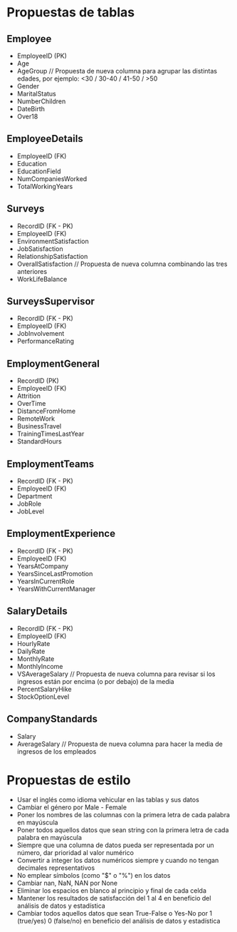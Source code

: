 # Propuestas de tablas

## Employee
- EmployeeID (PK)
- Age
- AgeGroup // Propuesta de nueva columna para agrupar las distintas edades, por ejemplo: <30 / 30-40 / 41-50 / >50
- Gender
- MaritalStatus
- NumberChildren
- DateBirth
- Over18

## EmployeeDetails
- EmployeeID (FK)
- Education
- EducationField
- NumCompaniesWorked
- TotalWorkingYears

## Surveys
- RecordID (FK - PK)
- EmployeeID (FK)
- EnvironmentSatisfaction
- JobSatisfaction
- RelationshipSatisfaction
- OverallSatisfaction // Propuesta de nueva columna combinando las tres anteriores
- WorkLifeBalance

## SurveysSupervisor
- RecordID (FK - PK)
- EmployeeID (FK)
- JobInvolvement
- PerformanceRating

## EmploymentGeneral
- RecordID (PK)
- EmployeeID (FK)
- Attrition
- OverTime
- DistanceFromHome
- RemoteWork
- BusinessTravel
- TrainingTimesLastYear
- StandardHours

## EmploymentTeams
- RecordID (FK - PK)
- EmployeeID (FK)
- Department
- JobRole
- JobLevel

## EmploymentExperience
- RecordID (FK - PK)
- EmployeeID (FK)
- YearsAtCompany
- YearsSinceLastPromotion
- YearsInCurrentRole
- YearsWithCurrentManager

## SalaryDetails
- RecordID (FK - PK)
- EmployeeID (FK)
- HourlyRate
- DailyRate
- MonthlyRate
- MonthlyIncome
- VSAverageSalary // Propuesta de nueva columna para revisar si los ingresos están por encima (o por debajo) de la media
- PercentSalaryHike
- StockOptionLevel

## CompanyStandards
- Salary 
- AverageSalary // Propuesta de nueva columna para hacer la media de ingresos de los empleados

# Propuestas de estilo
- Usar el inglés como idioma vehicular en las tablas y sus datos
- Cambiar el género por Male - Female
- Poner los nombres de las columnas con la primera letra de cada palabra en mayúscula
- Poner todos aquellos datos que sean string con la primera letra de cada palabra en mayúscula
- Siempre que una columna de datos pueda ser representada por un número, dar prioridad al valor numérico
- Convertir a integer los datos numéricos siempre y cuando no tengan decimales representativos
- No emplear símbolos (como "$" o "%") en los datos
- Cambiar nan, NaN, NAN por None
- Eliminar los espacios en blanco al principio y final de cada celda
- Mantener los resultados de satisfacción del 1 al 4 en beneficio del análisis de datos y estadística
- Cambiar todos aquellos datos que sean True-False o Yes-No por 1 (true/yes) 0 (false/no) en beneficio del análisis de datos y estadística
